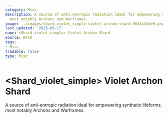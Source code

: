 ```yaml
---
category: Misc
description: A source of anti-entropic radiation ideal for empowering synthetic lifeforms,
  most notably Archons and Warframes.
image: ../images/shard_violet_simple-violet-archon-shard-5644c34de9.png
last_updated: '2025-09-17'
name: <Shard_violet_simple> Violet Archon Shard
source: WFCD
tags:
- Misc
tradable: false
type: Misc
---
```


# <Shard_violet_simple> Violet Archon Shard

A source of anti-entropic radiation ideal for empowering synthetic lifeforms, most notably Archons and Warframes.

